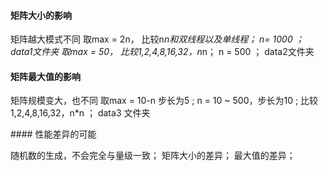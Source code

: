 #### 矩阵大小的影响

矩阵越大模式不同 取max = 2n， 比较n*n和双线程以及单线程； n= 1000 ； data1文件夹
取max = 50， 比较1,2,4,8,16,32，n*n； n = 500 ； data2文件夹

#### 矩阵最大值的影响

矩阵规模变大，也不同 取max = 10-n 步长为5 ; n = 10 \~ 500，步长为10 ;
比较1,2,4,8,16,32，n\*n ； data3 文件夹

\#\#\#\# 性能差异的可能

随机数的生成，不会完全与量级一致； 矩阵大小的差异； 最大值的差异；
